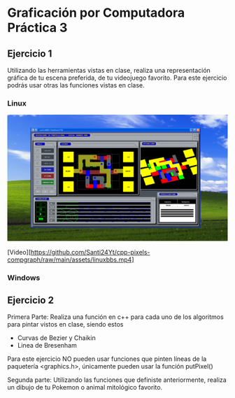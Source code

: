 # Graficación por Computadora Práctica 3

## Ejercicio 1
Utilizando las herramientas vistas en clase, realiza una representación gráfica de tu escena
preferida, de tu videojuego favorito. Para este ejercicio podrás usar otras las funciones vistas en clase.

### Linux
![Screenshot](https://github.com/Santi24Yt/cpp-pixels-compgraph/blob/main/assets/linuxlastcallss.png?raw=true)

[Video][https://github.com/Santi24Yt/cpp-pixels-compgraph/raw/main/assets/linuxbbs.mp4]


### Windows


## Ejercicio 2
Primera Parte: Realiza una función en c++ para cada uno de los algoritmos para pintar vistos en clase, siendo
estos
- Curvas de Bezier y Chaikin
- Linea de Bresenham

Para este ejercicio NO pueden usar funciones que pinten líneas de la paquetería <graphics.h>, únicamente
pueden usar la función putPixel()

Segunda parte: Utilizando las funciones que definiste anteriormente, realiza un dibujo de tu Pokemon o animal
mitológico favorito.

